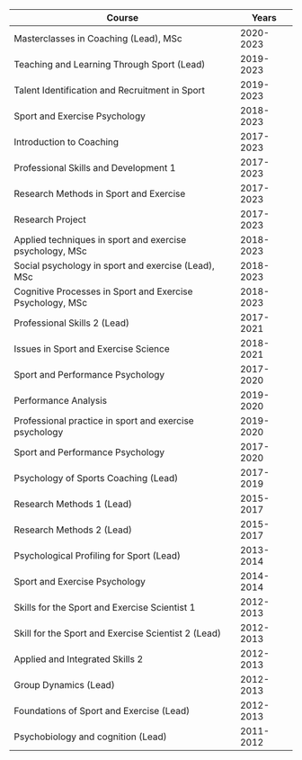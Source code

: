 

| Course                                                    | Years     |
| --------------------------------------------------------- | --------- |
| Masterclasses in Coaching (Lead), MSc                     | 2020-2023 |
| Teaching and Learning Through Sport (Lead)                | 2019-2023 |
| Talent Identification and Recruitment in Sport            | 2019-2023 |
| Sport and Exercise Psychology                             | 2018-2023 |
| Introduction to Coaching                                  | 2017-2023 |
| Professional Skills and Development 1                     | 2017-2023 |
| Research Methods in Sport and Exercise                    | 2017-2023 |
| Research Project                                          | 2017-2023 |
| Applied techniques in sport and exercise psychology, MSc  | 2018-2023 |
| Social psychology in sport and exercise (Lead), MSc       | 2018-2023 |
| Cognitive Processes in Sport and Exercise Psychology, MSc | 2018-2023 |
| Professional Skills 2 (Lead)                              | 2017-2021 |
| Issues in Sport and Exercise Science                      | 2018-2021 |
| Sport and Performance Psychology                          | 2017-2020 |
| Performance Analysis                                      | 2019-2020 |
| Professional practice in sport and exercise psychology    | 2019-2020 |
| Sport and Performance Psychology                          | 2017-2020 |
| Psychology of Sports Coaching (Lead)                      | 2017-2019 |
| Research Methods 1 (Lead)                                 | 2015-2017 |
| Research Methods 2 (Lead)                                 | 2015-2017 |
| Psychological Profiling for Sport (Lead)                  | 2013-2014 |
| Sport and Exercise Psychology                             | 2014-2014 |
| Skills for the Sport and Exercise Scientist 1             | 2012-2013 |
| Skill for the Sport and Exercise Scientist 2 (Lead)       | 2012-2013 |
| Applied and Integrated Skills 2                           | 2012-2013 |
| Group Dynamics (Lead)                                     | 2012-2013 |
| Foundations of Sport and Exercise (Lead)                  | 2012-2013 |
| Psychobiology and cognition (Lead)                        | 2011-2012 |
